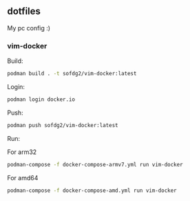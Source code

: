 ## dotfiles

My pc config :)

### vim-docker

Build:

```sh
podman build . -t sofdg2/vim-docker:latest
```

Login:

```sh
podman login docker.io
```

Push:

```sh
podman push sofdg2/vim-docker:latest
```

Run:

For arm32
```sh
podman-compose -f docker-compose-armv7.yml run vim-docker
```

For amd64
```sh
podman-compose -f docker-compose-amd.yml run vim-docker
```

